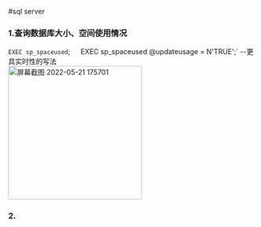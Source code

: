 #sql server
### 1.查询数据库大小、空间使用情况
`EXEC sp_spaceused`;`  
`EXEC sp_spaceused @updateusage = N'TRUE';` --更具实时性的写法  
<img width="272" alt="屏幕截图 2022-05-21 175701" src="https://user-images.githubusercontent.com/32427537/169646440-d7ba2126-da3e-4d34-9cc7-96af9c8be5b7.png">  

### 2.
